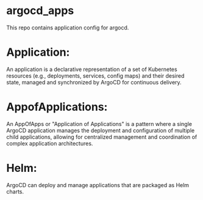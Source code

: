 # argocd_apps
This repo contains application config for argocd.

# Application:

An application is a declarative representation of a set of Kubernetes resources (e.g., deployments, services, config maps) and their desired state, managed and synchronized by ArgoCD for continuous delivery.

# AppofApplications:

An AppOfApps or "Application of Applications" is a pattern where a single ArgoCD application manages the deployment and configuration of multiple child applications, allowing for centralized management and coordination of complex application architectures.

# Helm:

 ArgoCD can deploy and manage applications that are packaged as Helm charts.
